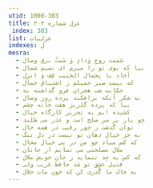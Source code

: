 ```yaml
---
utid: 1000-303
title: غزل شماره ۳۰۳
_index: 303
list: غزلیات
indexes: ل
mesra:
  - شَمَمت روحِ وَدادٍ وَ شَمتُ برق وصال
  - بیا که بوی تو را میرم ای نسیم شمال
  - اَحاد یا بِجمال الحبیب قِف وَ انزِل
  - که نیست صبر جمیلم ز اشتیاق جمال
  - حکایت شب هجران فرو گذاشته به
  - به شکر آنکه برافکند پرده روز وصال
  - بیا که پرده گلریز هفت خانه چشم
  - کشیده ایم به تحریر کارگاه خیال
  - چو یار بر سر صلح است و عذر می طلبد
  - توان گذشت ز جور رقیب در همه حال
  - به جز خیال دهان تو نیست در دل تنگ
  - که کس مباد چو من در پی خیال محال
  - ملال مصلحتی می نمایم از جانان
  - که کس به جِد ننماید ز جان خویش ملال
  - قتیل عشق تو شد حافظ غریب ولی
  - به خاک ما گُذری کن که خون مات حلال
---
```

